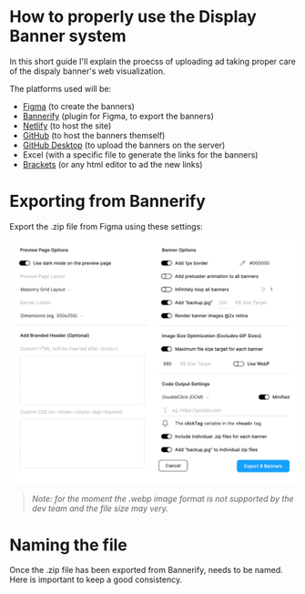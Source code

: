 # How to properly use the Display Banner system
In this short guide I'll explain the proecss of uploading ad taking proper care of the dispaly banner's web visualization.

The platforms used will be:

- [Figma](https://www.figma.com) (to create the banners)
- [Bannerify](https://www.figma.com/community/plugin/796124491692147799/Bannerify-Banner-Studio) (plugin for Figma, to export the banners)
- [Netlify](https://www.netlify.com) (to host the site)
- [GitHub](https://github.com) (to host the banners themself)
- [GitHub Desktop](https://desktop.github.com) (to upload the banners on the server)
- Excel (with a specific file to generate the links for the banners)
- [Brackets](https://brackets.io) (or any html editor to ad the new links)

# Exporting from Bannerify
Export the .zip file from Figma using these settings:

<img src="https://github.com/root-stone-x/site-elements/blob/c3b0e97bf1d43d3e68897d1cf8e4044a3d02294f/readme-imgs/readme-img-001.png" width="600" title="Bannerify export settings">

> *Note: for the moment the .webp image format is not supported by the dev team and the file size may very.*

# Naming the file
Once the .zip file has been exported from Bannerify, needs to be named. Here is important to keep a good consistency. 






